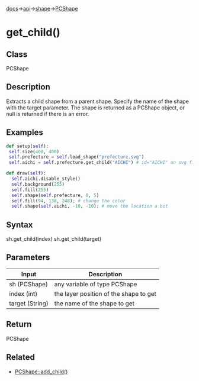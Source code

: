 [docs](/docs/)→[api](/docs/api)→[shape](/docs/api/shape/)→[PCShape](/docs/api/shape/PCShape/)

# get_child()

## Class

PCShape

## Description

Extracts a child shape from a parent shape. Specify the name of the shape with the target parameter. The shape is returned as a PCShape object, or null is returned if there is an error.

## Examples

```py
def setup(self):
 self.size(400, 400)
 self.prefecture = self.load_shape("prefecture.svg")
 self.aichi = self.prefecture.get_child("AICHI") # id="AICHI" on svg file

def draw(self):
  self.aichi.disable_style()
  self.background(255)
  self.fill(255)
  self.shape(self.prefecture, 0, 5)
  self.fill(94, 138, 248); # change the color 
  self.shape(self.aichi, -10, -10); # move the location a bit
```

## Syntax

sh.get_child(index)	
sh.get_child(target)	

## Parameters

| Input | Description |
|-------|-------------|
| sh	(PCShape) | any variable of type PCShape |
| index	(int) | the layer position of the shape to get |
| target	(String) | the name of the shape to get |

## Return

PCShape	

## Related

- [PCShape::add_child()](/docs/api/shape/PCShape/PCShape_add_child_.md)